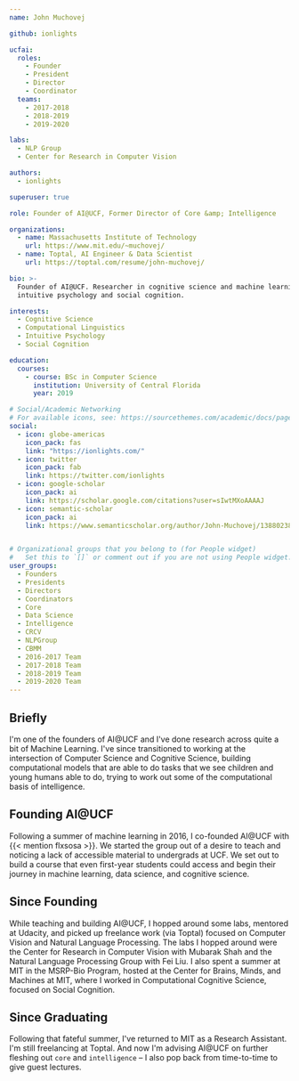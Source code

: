 ```yaml
---
name: John Muchovej

github: ionlights

ucfai:
  roles:
    - Founder
    - President
    - Director
    - Coordinator
  teams:
    - 2017-2018
    - 2018-2019
    - 2019-2020

labs:
  - NLP Group
  - Center for Research in Computer Vision

authors:
  - ionlights

superuser: true

role: Founder of AI@UCF, Former Director of Core &amp; Intelligence

organizations:
  - name: Massachusetts Institute of Technology
    url: https://www.mit.edu/~muchovej/
  - name: Toptal, AI Engineer & Data Scientist
    url: https://toptal.com/resume/john-muchovej/

bio: >-
  Founder of AI@UCF. Researcher in cognitive science and machine learning. Focusing on
  intuitive psychology and social cognition.

interests:
  - Cognitive Science
  - Computational Linguistics
  - Intuitive Psychology
  - Social Cognition

education:
  courses:
    - course: BSc in Computer Science
      institution: University of Central Florida
      year: 2019

# Social/Academic Networking
# For available icons, see: https://sourcethemes.com/academic/docs/page-builder/#icons
social:
  - icon: globe-americas
    icon_pack: fas
    link: "https://ionlights.com/"
  - icon: twitter
    icon_pack: fab
    link: https://twitter.com/ionlights
  - icon: google-scholar
    icon_pack: ai
    link: https://scholar.google.com/citations?user=sIwtMXoAAAAJ
  - icon: semantic-scholar
    icon_pack: ai
    link: https://www.semanticscholar.org/author/John-Muchovej/1388023893


# Organizational groups that you belong to (for People widget)
#   Set this to `[]` or comment out if you are not using People widget.
user_groups:
  - Founders
  - Presidents
  - Directors
  - Coordinators
  - Core
  - Data Science
  - Intelligence
  - CRCV
  - NLPGroup
  - CBMM
  - 2016-2017 Team
  - 2017-2018 Team
  - 2018-2019 Team
  - 2019-2020 Team
---
```


## Briefly

I'm one of the founders of AI@UCF and I've done research across quite a bit of Machine
Learning. I've since transitioned to working at the intersection of Computer Science
and Cognitive Science, building computational models that are able to do tasks that we
see children and young humans able to do, trying to work out some of the computational
basis of intelligence.

## Founding AI@UCF

Following a summer of machine learning in 2016, I co-founded AI@UCF with
{{< mention flxsosa >}}. We started the group out of a desire to teach and noticing a
lack of accessible material to undergrads at UCF. We set out to build a course that even
first-year students could access and begin their journey in machine learning, data
science, and cognitive science.

## Since Founding

While teaching and building AI@UCF, I hopped around some labs, mentored at Udacity, and
picked up freelance work (via Toptal) focused on Computer Vision and Natural Language
Processing. The labs I hopped around were the Center for Research in Computer Vision
with Mubarak Shah and the Natural Language Processing Group with Fei Liu. I also spent a
summer at MIT in the MSRP-Bio Program, hosted at the Center for Brains, Minds, and
Machines at MIT, where I worked in Computational Cognitive Science, focused on Social
Cognition.

## Since Graduating

Following that fateful summer, I've returned to MIT as a Research Assistant. I'm still
freelancing at Toptal. And now I'm advising AI@UCF on further fleshing out `core` and
`intelligence` &ndash; I also pop back from time-to-time to give guest lectures.